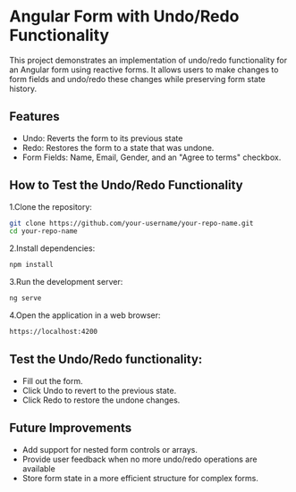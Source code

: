 # Angular Form with Undo/Redo Functionality

This project demonstrates an implementation of undo/redo functionality for an Angular form using reactive forms. It allows users to make changes to form fields and undo/redo these changes while preserving form state history.

## Features
- Undo: Reverts the form to its previous state
- Redo: Restores the form to a state that was undone.
- Form Fields: Name, Email, Gender, and an "Agree to terms" checkbox.

## How to Test the Undo/Redo Functionality
1.Clone the repository:
  ```bash
  git clone https://github.com/your-username/your-repo-name.git
  cd your-repo-name
  ```

2.Install dependencies:
```bash
npm install
```

3.Run the development server:
```bash
ng serve
```
4.Open the application in a web browser:
```bash
https://localhost:4200
```
## Test the Undo/Redo functionality:
- Fill out the form.
- Click Undo to revert to the previous state.
- Click Redo to restore the undone changes.
## Future Improvements
- Add support for nested form controls or arrays.
- Provide user feedback when no more undo/redo operations are available
- Store form state in a more efficient structure for complex forms.
